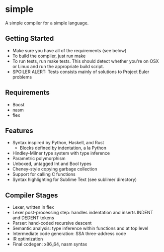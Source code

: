 # simple

A simple compiler for a simple language.

## Getting Started
* Make sure you have all of the requirements (see below)
* To build the compiler, just run make
* To run tests, run make tests. This should detect whether you're on OSX or Linux and run the appropriate build script.
* SPOILER ALERT: Tests consists mainly of solutions to Project Euler problems

## Requirements
* Boost
* nasm
* flex

## Features
* Syntax inspired by Python, Haskell, and Rust
  * Blocks defined by indentation, a la Python
* Hindley-Milner type system with type inference
* Parametric polymorphism
* Unboxed, untagged Int and Bool types
* Cheney-style copying garbage collection
* Support for calling C functions
* Syntax highlighting for Sublime Text (see sublime/ directory)

## Compiler Stages
* Lexer, written in flex
* Lexer post-processing step: handles indentation and inserts INDENT and DEDENT tokens
* Parser: hand-coded recursive descent
* Semantic analysis: type inference within functions and at top level
* Intermediate code generation: SSA three-address code
* IR optimization
* Final codegen: x86_64, nasm syntax
